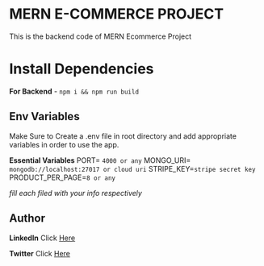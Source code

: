 ﻿
# MERN E-COMMERCE PROJECT 

This is the backend code of MERN Ecommerce Project



# Install Dependencies

**For Backend** - `npm i && npm run build`


## Env Variables

Make Sure to Create a  .env file in root directory and add appropriate variables in order to use the app.

**Essential Variables**
PORT= `4000 or any`
MONGO_URI= `mongodb://localhost:27017 or cloud uri`
STRIPE_KEY=`stripe secret key`
PRODUCT_PER_PAGE=`8 or any`

_fill each filed with your info respectively_

## Author

**LinkedIn** Click [Here](https://www.linkedin.com/in/arshdeep-singh-52b56b1b6/) 

**Twitter** Click [Here](https://twitter.com/arshdeep932985) 

